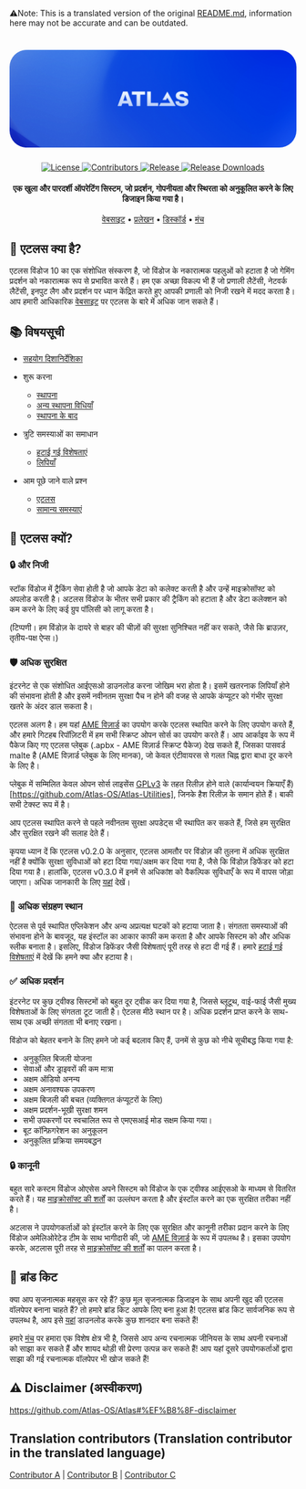 ﻿⚠️Note: This is a translated version of the original [README.md](https://github.com/Atlas-OS/Atlas/blob/main/README.md), information here may not be accurate and can be outdated.
<h1 align="center">
  <a href="http://atlasos.net"><img src="https://github.com/Atlas-OS/branding/blob/main/github-banner.png" alt="Atlas" width="900" style="border-radius: 30px"></a>
</h1>
  <p align="center">
    <a href="https://github.com/Atlas-OS/Atlas/blob/main/LICENSE">
      <img alt="License" src="https://img.shields.io/github/license/atlas-os/atlas?style=for-the-badge&logo=github&color=1A91FF"/>
    </a>
    <a href="https://github.com/Atlas-OS/Atlas/graphs/contributors">
      <img alt="Contributors" src="https://img.shields.io/github/contributors/atlas-os/atlas?style=for-the-badge&color=1A91FF" />
    </a>
    <a href="https://github.com/Atlas-OS/Atlas/releases/latest">
      <img alt="Release" src="https://img.shields.io/github/release/atlas-os/atlas?style=for-the-badge&color=1A91FF" />
    </a>
    <a href="https://github.com/Atlas-OS/Atlas/releases">
      <img alt="Release Downloads" src="https://img.shields.io/github/downloads/Atlas-OS/Atlas/total?style=for-the-badge&logo=github&color=1A91FF" />
    </a>
  </p>
<h4 align="center">एक खुला और पारदर्शी ऑपरेटिंग सिस्टम, जो प्रदर्शन, गोपनीयता और स्थिरता को अनुकूलित करने के लिए डिजाइन किया गया है।</h4>

<p align="center">
  <a href="https://atlasos.net">वेबसाइट</a>
  •
  <a href="https://docs.atlasos.net">प्रलेखन</a>
  •
  <a href="https://discord.atlasos.net" target="_blank">डिस्कॉर्ड</a>
  •
  <a href="https://forum.atlasos.net">मंच</a>
</p>

## 🤔 **एटलस क्या है?**
एटलस विंडोज 10 का एक संशोधित संस्करण है, जो विंडोज के नकारात्मक पहलुओं को हटाता है जो गेमिंग प्रदर्शन को नकारात्मक रूप से प्रभावित करते हैं। 
हम एक अच्छा विकल्प भी हैं जो प्रणाली लैटेंसी, नेटवर्क लैटेंसी, इनपुट लैग और प्रदर्शन पर ध्यान केंद्रित करते हुए आपकी प्रणाली को निजी रखने में मदद करता है।
आप हमारी आधिकारिक [वेबसाइट](https://atlasos.net) पर एटलस के बारे में अधिक जान सकते हैं।

## 📚 **विषयसूची**

- [सहयोग दिशानिर्देशिका](https://docs.atlasos.net/contributions)

- शुरू करना
  - [स्थापना](https://docs.atlasos.net/getting-started/installation)
  - [अन्य स्थापना विधियाँ](https://docs.atlasos.net/getting-started/other-installation-methods/no-usb)
  - [स्थापना के बाद](https://docs.atlasos.net/getting-started/post-installation/drivers)

- त्रुटि समस्याओं का समाधान
  - [हटाई गई विशेषताएं](https://docs.atlasos.net/troubleshooting/removed-features)
  - [लिपियाँ](https://docs.atlasos.net/troubleshooting/scripts)

- आम पूछे जाने वाले प्रश्न
  - [एटलस](https://atlasos.net/faq)
  - [सामान्य समस्याएं](https://docs.atlasos.net/troubleshooting/common-issues/hyper-v/)

## 👀 **एटलस क्यों?**

### 🔒 और निजी
स्टॉक विंडोज में ट्रैकिंग सेवा होती है जो आपके डेटा को कलेक्ट करती है और उन्हें माइक्रोसॉफ्ट को अपलोड करती है। 
अटलस विंडोज के भीतर सभी प्रकार की ट्रैकिंग को हटाता है और डेटा कलेक्शन को कम करने के लिए कई ग्रुप पॉलिसी को लागू करता है।

(टिप्पणी। हम विंडोज़ के दायरे से बाहर की चीज़ों की सुरक्षा सुनिश्चित नहीं कर सकते, जैसे कि ब्राउज़र, तृतीय-पक्ष ऐप्स।)

### 🛡️ अधिक  सुरक्षित
इंटरनेट से एक संशोधित आईएसओ डाउनलोड करना जोखिम भरा होता है। इसमें खतरनाक लिपियाँ होने की संभावना होती है और इसमें नवीनतम सुरक्षा पैच न होने की वजह से आपके कंप्यूटर को गंभीर सुरक्षा खतरे के अंदर डाल सकता है। 

एटलस अलग है। हम यहां [AME विज़ार्ड](https://ameliorated.io/) का उपयोग करके एटलस स्थापित करने के लिए उपयोग करते हैं, और हमारे गिटहब रिपॉज़िटरी में हम सभी स्क्रिप्ट ओपन सोर्स का उपयोग करते हैं। आप आर्काइव के रूप में पैकेज किए गए एटलस प्लेबुक (.apbx - AME विज़ार्ड स्क्रिप्ट पैकेज) देख सकते हैं, जिसका पासवर्ड malte है (AME विज़ार्ड प्लेबुक के लिए मानक), जो केवल एंटीवायरस से गलत चिह्न द्वारा बाधा दूर करने के लिए है।

प्लेबुक में सम्मिलित केवल ओपन सोर्स लाइसेंस [GPLv3](https://github.com/Atlas-OS/Atlas-Utilities/blob/main/LICENSE) के तहत रिलीज़ होने वाले (कार्यान्वयन क्रियाएँ हैं)[https://github.com/Atlas-OS/Atlas-Utilities], जिनके हैश रिलीज़ के समान होते हैं। बाकी सभी टेक्स्ट रूप में है।

आप एटलस स्थापित करने से पहले नवीनतम सुरक्षा अपडेट्स भी स्थापित कर सकते हैं, जिसे हम सुरक्षित और सुरक्षित रखने की सलाह देते हैं।

कृपया ध्यान दें कि एटलस v0.2.0 के अनुसार, एटलस आमतौर पर विंडोज़ की तुलना में अधिक सुरक्षित नहीं है क्योंकि सुरक्षा सुविधाओं को हटा दिया गया/अक्षम कर दिया गया है, जैसे कि विंडोज़ डिफेंडर को हटा दिया गया है। हालांकि, एटलस v0.3.0 में इनमें से अधिकांश को वैकल्पिक सुविधाएँ के रूप में वापस जोड़ा जाएगा। अधिक जानकारी के लिए [यहां](https://docs.atlasos.net/troubleshooting/removed-features/) देखें।

### 🚀 अधिक संग्रहण स्थान
ऐटलस से पूर्व स्थापित एप्लिकेशन और अन्य अप्रत्यक्ष घटकों को हटाया जाता है। संगतता समस्याओं की संभावना होने के बावजूद, यह इंस्टॉल का आकार काफी कम करता है और आपके सिस्टम को और अधिक स्लीक बनाता है। इसलिए, विंडोज डिफेंडर जैसी विशेषताएं पूरी तरह से हटा दी गई हैं। हमारे [हटाई गई विशेषताएं](https://docs.atlasos.net/troubleshooting/removed-features) में देखें कि हमने क्या और हटाया है।

### ✅ अधिक प्रदर्शन
इंटरनेट पर कुछ ट्वीक्ड सिस्टमों को बहुत दूर ट्वीक कर दिया गया है, जिससे ब्लूटूथ, वाई-फाई जैसी मुख्य विशेषताओं के लिए संगतता टूट जाती है। 
ऐटलस मीठे स्थान पर है। अधिक प्रदर्शन प्राप्त करने के साथ-साथ एक अच्छी संगतता भी बनाए रखना।

विंडोज को बेहतर बनाने के लिए हमने जो कई बदलाव किए हैं, उनमें से कुछ को नीचे सूचीबद्ध किया गया है:
- अनुकूलित बिजली योजना
- सेवाओं और ड्राइवरों की कम मात्रा
- अक्षम ऑडियो अनन्य
- अक्षम अनावश्यक उपकरण
- अक्षम बिजली की बचत (व्यक्तिगत कंप्यूटरों के लिए)
- अक्षम प्रदर्शन-भूखी सुरक्षा शमन
- सभी उपकरणों पर स्वचालित रूप से एमएसआई मोड सक्षम किया गया।
-  बूट कॉन्फ़िगरेशन का अनुकूलन
- अनुकूलित प्रक्रिया समयबद्धन

### 🔒 कानूनी

बहुत सारे कस्टम विंडोज ओएसेस अपने सिस्टम को विंडोज के एक ट्वीक्ड आईएसओ के माध्यम से वितरित करते हैं। यह [माइक्रोसॉफ्ट की शर्तों](https://www.microsoft.com/en-us/Useterms/Retail/Windows/10/UseTerms_Retail_Windows_10_English.htm) का उल्लंघन करता है और इंस्टॉल करने का एक सुरक्षित तरीका नहीं है।

अटलास ने उपयोगकर्ताओं को इंस्टॉल करने के लिए एक सुरक्षित और कानूनी तरीका प्रदान करने के लिए विंडोज अमेलिओरेटेड टीम के साथ भागीदारी की, जो [AME विज़ार्ड](https://ameliorated.io) के रूप में उपलब्ध है। इसका उपयोग करके, अटलास पूरी तरह से [माइक्रोसॉफ्ट की शर्तों](https://www.microsoft.com/en-us/Useterms/Retail/Windows/10/UseTerms_Retail_Windows_10_English.htm) का पालन करता है।

## 🎨 ब्रांड किट
क्या आप सृजनात्मक महसूस कर रहे हैं? कुछ मूल सृजनात्मक डिजाइन के साथ अपनी खुद की एटलस वॉलपेपर बनाना चाहते हैं? तो हमारे ब्रांड किट आपके लिए बना हुआ है!
एटलस ब्रांड किट सार्वजनिक रूप से उपलब्ध है, आप इसे [यहां](https://github.com/Atlas-OS/branding/archive/refs/heads/main.zip) डाउनलोड करके कुछ शानदार बना सकते हैं!

हमारे [मंच](https://forum.atlasos.net/t/art-showcase) पर हमारा एक विशेष क्षेत्र भी है, जिससे आप अन्य रचनात्मक जीनियस के साथ अपनी रचनाओं को साझा कर सकते हैं और शायद थोड़ी सी प्रेरणा उत्पन्न कर सकते हैं! आप यहां दूसरे उपयोगकर्ताओं द्वारा साझा की गई रचनात्मक वॉलपेपर भी खोज सकते हैं!

## ⚠️ Disclaimer (अस्वीकरण)
https://github.com/Atlas-OS/Atlas#%EF%B8%8F-disclaimer

## Translation contributors (Translation contributor in the translated language)
[Contributor A](https://github.com/A) |
[Contributor B](https://github.com/B) |
[Contributor C](https://github.com/C)
